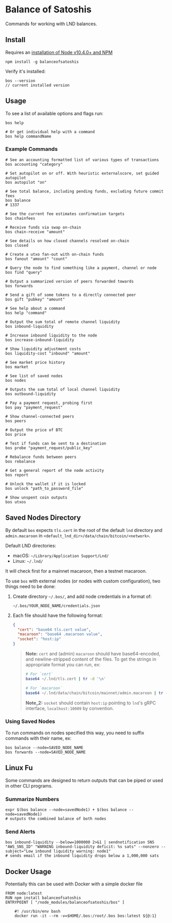 # Balance of Satoshis

Commands for working with LND balances.

## Install 

Requires an [installation of Node v10.4.0+ and NPM](https://gist.github.com/alexbosworth/8fad3d51f9e1ff67995713edf2d20126)

```shell
npm install -g balanceofsatoshis
```

Verify it's installed:

```shell
bos --version
// current installed version
``` 

## Usage

To see a list of available options and flags run: 
 
```shell
bos help

# Or get individual help with a command
bos help commandName
```

### Example Commands

```shell
# See an accounting formatted list of various types of transactions
bos accounting "category"

# Set autopilot on or off. With heuristic externalscore, set guided autopilot
bos autopilot "on"

# See total balance, including pending funds, excluding future commit fees
bos balance
# 1337

# See the current fee estimates confirmation targets
bos chainfees

# Receive funds via swap on-chain
bos chain-receive "amount"

# See details on how closed channels resolved on-chain
bos closed

# Create a utxo fan-out with on-chain funds
bos fanout "amount" "count"

# Query the node to find something like a payment, channel or node
bos find "query"

# Output a summarized version of peers forwarded towards
bos forwards

# Send a gift of some tokens to a directly connected peer
bos gift "pubkey" "amount"

# See help about a command
bos help "command"

# Output the sum total of remote channel liquidity
bos inbound-liquidity

# Increase inbound liquidity to the node
bos increase-inbound-liquidity

# Show liquidity adjustment costs
bos liquidity-cost "inbound" "amount"

# See market price history
bos market

# See list of saved nodes
bos nodes

# Outputs the sum total of local channel liquidity
bos outbound-liquidity

# Pay a payment request, probing first
bos pay "payment_request"

# Show channel-connected peers
bos peers

# Output the price of BTC
bos price

# Test if funds can be sent to a destination
bos probe "payment_request/public_key"

# Rebalance funds between peers
bos rebalance

# Get a general report of the node activity
bos report

# Unlock the wallet if it is locked
bos unlock "path_to_password_file"

# Show unspent coin outputs
bos utxos
```

## Saved Nodes Directory

By default `bos` expects `tls.cert` in the root of the default `lnd` directory and
`admin.macaroon` in `<default_lnd_dir>/data/chain/bitcoin/<network>`.

Default LND directories:
* macOS: `~/Library/Application Support/Lnd/`
* Linux: `~/.lnd/`

It will check first for a mainnet macaroon, then a testnet macaroon.

To use `bos` with external nodes (or nodes with custom configuration), two
things need to be done: 

1. Create directory `~/.bos/`, and add node credentials in a format of: 

    `~/.bos/YOUR_NODE_NAME/credentials.json`
    
1. Each file should have the following format:

    ```json
    {
      "cert": "base64 tls.cert value",
      "macaroon": "base64 .macaroon value",
      "socket": "host:ip"
    }
    ```

    > **Note:** `cert` and (admin) `macaroon` should have base64-encoded, and newline-stripped content of the files. To get the strings in appropriate format you can run, ex:
    >
    >```bash
    ># For `cert` 
    >base64 ~/.lnd/tls.cert | tr -d '\n'
    >
    ># For `macaroon`
    >base64 ~/.lnd/data/chain/bitcoin/mainnet/admin.macaroon | tr -d '\n'
    >```
    >
    > **Note_2:** `socket` should contain `host:ip` pointing to `lnd`'s gRPC interface, `localhost:10009` by convention.  
 
### Using Saved Nodes
 
To run commands on nodes specified this way, you need to suffix commands with
their name, ex:
 
```shell
bos balance --node=SAVED_NODE_NAME
bos forwards --node=SAVED_NODE_NAME
```

## Linux Fu

Some commands are designed to return outputs that can be piped or used in other CLI programs.

### Summarize Numbers

```shell
expr $(bos balance --node=savedNode1) + $(bos balance --node=savedNode1)
# outputs the combined balance of both nodes
```

### Send Alerts

```shell
bos inbound-liquidity --below=1000000 2>&1 | sendnotification SNS "AWS_SNS_ID" "WARNING inbound-liquidity deficit: %s sats" --nonzero --subject="Low inbound liquidity warning: node1"
# sends email if the inbound liquidity drops below a 1,000,000 sats
```

## Docker Usage

Potentially this can be used with Docker with a simple docker file

```
FROM node:latest
RUN npm install balanceofsatoshis
ENTRYPOINT [ "/node_modules/balanceofsatoshis/bos" ]
```

```
    #! /usr/bin/env bash
    docker run -it --rm -v=$HOME/.bos:/root/.bos bos:latest ${@:1}
```
